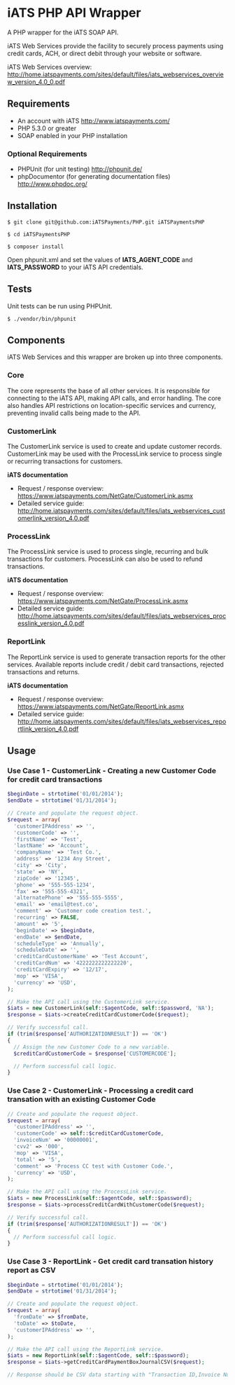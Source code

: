 # iATS PHP API Wrapper

A PHP wrapper for the iATS SOAP API.

iATS Web Services provide the facility to securely process payments using credit cards, ACH, or direct debit through your website or software.

iATS Web Services overview: http://home.iatspayments.com/sites/default/files/iats_webservices_overview_version_4.0_0.pdf

## Requirements

* An account with iATS http://www.iatspayments.com/
* PHP 5.3.0 or greater
* SOAP enabled in your PHP installation

### Optional Requirements

* PHPUnit (for unit testing) http://phpunit.de/
* phpDocumentor (for generating documentation files) http://www.phpdoc.org/

## Installation

`$ git clone git@github.com:iATSPayments/PHP.git iATSPaymentsPHP`

`$ cd iATSPaymentsPHP`

`$ composer install`

Open phpunit.xml and set the values of **IATS_AGENT_CODE** and **IATS_PASSWORD** to your iATS API credentials.

## Tests

Unit tests can be run using PHPUnit.

`$ ./vendor/bin/phpunit`

## Components

iATS Web Services and this wrapper are broken up into three components.

### Core

The core represents the base of all other services. It is responsible for connecting to the iATS API, making API calls,
and error handling. The core also handles API restrictions on location-specific services and currency, preventing
invalid calls being made to the API.

### CustomerLink

The CustomerLink service is used to create and update customer records. CustomerLink may be used with the
ProcessLink service to process single or recurring transactions for customers.

**iATS documentation**
* Request / response overview: https://www.iatspayments.com/NetGate/CustomerLink.asmx
* Detailed service guide: http://home.iatspayments.com/sites/default/files/iats_webservices_customerlink_version_4.0.pdf

### ProcessLink

The ProcessLink service is used to process single, recurring and bulk transactions for customers. ProcessLink can
also be used to refund transactions.

**iATS documentation**
* Request / response overview: https://www.iatspayments.com/NetGate/ProcessLink.asmx
* Detailed service guide: http://home.iatspayments.com/sites/default/files/iats_webservices_processlink_version_4.0.pdf

### ReportLink

The ReportLink service is used to generate transaction reports for the other services. Available reports include
credit / debit card transactions, rejected transactions and returns.

**iATS documentation**
* Request / response overview: https://www.iatspayments.com/NetGate/ReportLink.asmx
* Detailed service guide: http://home.iatspayments.com/sites/default/files/iats_webservices_reportlink_version_4.0.pdf

## Usage

### Use Case 1 - CustomerLink - Creating a new Customer Code for credit card transactions

```php
$beginDate = strtotime('01/01/2014');
$endDate = strtotime('01/31/2014');

// Create and populate the request object.
$request = array(
  'customerIPAddress' => '',
  'customerCode' => '',
  'firstName' => 'Test',
  'lastName' => 'Account',
  'companyName' => 'Test Co.',
  'address' => '1234 Any Street',
  'city' => 'City',
  'state' => 'NY',
  'zipCode' => '12345',
  'phone' => '555-555-1234',
  'fax' => '555-555-4321',
  'alternatePhone' => '555-555-5555',
  'email' => 'email@test.co',
  'comment' => 'Customer code creation test.',
  'recurring' => FALSE,
  'amount' => '5',
  'beginDate' => $beginDate,
  'endDate' => $endDate,
  'scheduleType' => 'Annually',
  'scheduleDate' => '',
  'creditCardCustomerName' => 'Test Account',
  'creditCardNum' => '4222222222222220',
  'creditCardExpiry' => '12/17',
  'mop' => 'VISA',
  'currency' => 'USD',
);

// Make the API call using the CustomerLink service.
$iats = new CustomerLink(self::$agentCode, self::$password, 'NA');
$response = $iats->createCreditCardCustomerCode($request);

// Verify successful call.
if (trim($response['AUTHORIZATIONRESULT']) == 'OK')
{
  // Assign the new Customer Code to a new variable.
  $creditCardCustomerCode = $response['CUSTOMERCODE'];

  // Perform successful call logic.
}
```

### Use Case 2 - CustomerLink - Processing a credit card transation with an existing Customer Code

```php
// Create and populate the request object.
$request = array(
  'customerIPAddress' => '',
  'customerCode' => self::$creditCardCustomerCode,
  'invoiceNum' => '00000001',
  'cvv2' => '000',
  'mop' => 'VISA',
  'total' => '5',
  'comment' => 'Process CC test with Customer Code.',
  'currency' => 'USD',
);

// Make the API call using the ProcessLink service.
$iats = new ProcessLink(self::$agentCode, self::$password);
$response = $iats->processCreditCardWithCustomerCode($request);

// Verify successful call.
if (trim($response['AUTHORIZATIONRESULT']) == 'OK')
{
  // Perform successful call logic.
}
```

### Use Case 3 - ReportLink - Get credit card transation history report as CSV

```php
$beginDate = strtotime('01/01/2014');
$endDate = strtotime('01/31/2014');

// Create and populate the request object.
$request = array(
  'fromDate' => $fromDate,
  'toDate' => $toDate,
  'customerIPAddress' => '',
);

// Make the API call using the ReportLink service.
$iats = new ReportLink(self::$agentCode, self::$password);
$response = $iats->getCreditCardPaymentBoxJournalCSV($request);

// Response should be CSV data starting with "Transaction ID,Invoice Number,Date Time"
```
